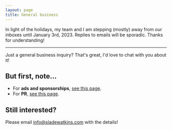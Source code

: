 ```yaml
---
layout: page
title: General business
---
```


In light of the holidays, my team and I am stepping (mostly) away from our inboxes until January 3rd, 2023. Replies to emails will be sporadic. Thanks for understanding!

***

Just a general business inquiry? That's great, I'd love to chat with you about it!

## But first, note...
- For **ads and sponsorships**, [see this page](/contact/ads/).
- For **PR**, [see this page](/contact/pr/).

## Still interested?
Please email [info@sladewatkins.com](mailto:info@sladewatkins.com) with the details!